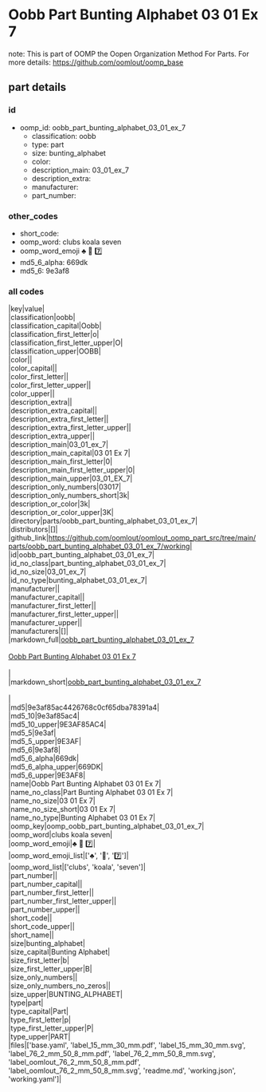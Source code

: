 # Oobb Part Bunting Alphabet 03 01 Ex 7  

note: This is part of OOMP the Oopen Organization Method For Parts. For more details: https://github.com/oomlout/oomp_base

##  part details





### id
* oomp_id: oobb_part_bunting_alphabet_03_01_ex_7
  * classification: oobb
  * type: part
  * size: bunting_alphabet
  * color: 
  * description_main: 03_01_ex_7
  * description_extra: 
  * manufacturer: 
  * part_number: 

### other_codes
* short_code: 
* oomp_word: clubs koala seven
* oomp_word_emoji :clubs: :koala: :seven:
* md5_6_alpha: 669dk
* md5_6: 9e3af8

### all codes 
|key|value|  
|classification|oobb|  
|classification_capital|Oobb|  
|classification_first_letter|o|  
|classification_first_letter_upper|O|  
|classification_upper|OOBB|  
|color||  
|color_capital||  
|color_first_letter||  
|color_first_letter_upper||  
|color_upper||  
|description_extra||  
|description_extra_capital||  
|description_extra_first_letter||  
|description_extra_first_letter_upper||  
|description_extra_upper||  
|description_main|03_01_ex_7|  
|description_main_capital|03 01 Ex 7|  
|description_main_first_letter|0|  
|description_main_first_letter_upper|0|  
|description_main_upper|03_01_EX_7|  
|description_only_numbers|03017|  
|description_only_numbers_short|3k|  
|description_or_color|3k|  
|description_or_color_upper|3K|  
|directory|parts/oobb_part_bunting_alphabet_03_01_ex_7|  
|distributors|[]|  
|github_link|https://github.com/oomlout/oomlout_oomp_part_src/tree/main/parts/oobb_part_bunting_alphabet_03_01_ex_7/working|  
|id|oobb_part_bunting_alphabet_03_01_ex_7|  
|id_no_class|part_bunting_alphabet_03_01_ex_7|  
|id_no_size|03_01_ex_7|  
|id_no_type|bunting_alphabet_03_01_ex_7|  
|manufacturer||  
|manufacturer_capital||  
|manufacturer_first_letter||  
|manufacturer_first_letter_upper||  
|manufacturer_upper||  
|manufacturers|[]|  
|markdown_full|[oobb_part_bunting_alphabet_03_01_ex_7](https://github.com/oomlout/oomlout_oomp_part_src/tree/main/parts/oobb_part_bunting_alphabet_03_01_ex_7/working)<br>[](https://github.com/oomlout/oomlout_oomp_part_src/tree/main/parts/oobb_part_bunting_alphabet_03_01_ex_7/working)<br>[Oobb Part Bunting Alphabet 03 01 Ex 7](https://github.com/oomlout/oomlout_oomp_part_src/tree/main/parts/oobb_part_bunting_alphabet_03_01_ex_7/working)<br><br>|  
|markdown_short|[oobb_part_bunting_alphabet_03_01_ex_7](https://github.com/oomlout/oomlout_oomp_part_src/tree/main/parts/oobb_part_bunting_alphabet_03_01_ex_7/working)<br><br>|  
|md5|9e3af85ac4426768c0cf65dba78391a4|  
|md5_10|9e3af85ac4|  
|md5_10_upper|9E3AF85AC4|  
|md5_5|9e3af|  
|md5_5_upper|9E3AF|  
|md5_6|9e3af8|  
|md5_6_alpha|669dk|  
|md5_6_alpha_upper|669DK|  
|md5_6_upper|9E3AF8|  
|name|Oobb Part Bunting Alphabet 03 01 Ex 7|  
|name_no_class|Part Bunting Alphabet 03 01 Ex 7|  
|name_no_size|03 01 Ex 7|  
|name_no_size_short|03 01 Ex 7|  
|name_no_type|Bunting Alphabet 03 01 Ex 7|  
|oomp_key|oomp_oobb_part_bunting_alphabet_03_01_ex_7|  
|oomp_word|clubs koala seven|  
|oomp_word_emoji|:clubs: :koala: :seven:|  
|oomp_word_emoji_list|[':clubs:', ':koala:', ':seven:']|  
|oomp_word_list|['clubs', 'koala', 'seven']|  
|part_number||  
|part_number_capital||  
|part_number_first_letter||  
|part_number_first_letter_upper||  
|part_number_upper||  
|short_code||  
|short_code_upper||  
|short_name||  
|size|bunting_alphabet|  
|size_capital|Bunting Alphabet|  
|size_first_letter|b|  
|size_first_letter_upper|B|  
|size_only_numbers||  
|size_only_numbers_no_zeros||  
|size_upper|BUNTING_ALPHABET|  
|type|part|  
|type_capital|Part|  
|type_first_letter|p|  
|type_first_letter_upper|P|  
|type_upper|PART|  
|files|['base.yaml', 'label_15_mm_30_mm.pdf', 'label_15_mm_30_mm.svg', 'label_76_2_mm_50_8_mm.pdf', 'label_76_2_mm_50_8_mm.svg', 'label_oomlout_76_2_mm_50_8_mm.pdf', 'label_oomlout_76_2_mm_50_8_mm.svg', 'readme.md', 'working.json', 'working.yaml']|  
